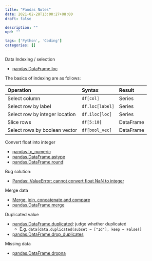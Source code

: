 ```yaml
---
title: "Pandas Notes"
date: 2021-02-28T13:00:27+08:00
draft: false

description: ""
upd: ""

tags: ['Python', 'Coding']
categories: []
---
```


Data Indexing / selection

- [pandas.DataFrame.loc](https://pandas.pydata.org/pandas-docs/stable/reference/api/pandas.DataFrame.loc.html)

The basics of indexing are as follows:

| Operation                      | Syntax          | Result    |
| :----------------------------- | :-------------- | :-------- |
| Select column                  | `df[col]`       | Series    |
| Select row by label            | `df.loc[label]` | Series    |
| Select row by integer location | `df.iloc[loc]`  | Series    |
| Slice rows                     | `df[5:10]`      | DataFrame |
| Select rows by boolean vector  | `df[bool_vec]`  | DataFrame |

Convert float into integer

- [pandas.to_numeric](https://pandas.pydata.org/pandas-docs/stable/reference/api/pandas.to_numeric.html)
- [pandas.DataFrame.astype](https://pandas.pydata.org/pandas-docs/stable/reference/api/pandas.DataFrame.astype.html)
- [pandas.DataFrame.round](https://pandas.pydata.org/pandas-docs/stable/reference/api/pandas.DataFrame.round.html)

Bug solution:

- [Pandas: ValueError: cannot convert float NaN to integer](https://stackoverflow.com/questions/47333227/pandas-valueerror-cannot-convert-float-nan-to-integer)

Merge data

- [Merge, join, concatenate and compare](https://pandas.pydata.org/pandas-docs/stable/user_guide/merging.html)
- [pandas.DataFrame.merge](https://pandas.pydata.org/pandas-docs/stable/reference/api/pandas.DataFrame.merge.html)

Duplicated value

- [pandas.DataFrame.duplicated](https://pandas.pydata.org/pandas-docs/stable/reference/api/pandas.DataFrame.duplicated.html): judge whether duplicated
    - E.g. `data[data.duplicated(subset = ["Id"], keep = False)]`
- [pandas.DataFrame.drop_duplicates](https://pandas.pydata.org/pandas-docs/stable/reference/api/pandas.DataFrame.drop_duplicates.html?highlight=drop_duplicates)

Missing data

- [pandas.DataFrame.dropna](https://pandas.pydata.org/pandas-docs/stable/reference/api/pandas.DataFrame.dropna.html?highlight=dropna#pandas.DataFrame.dropna)